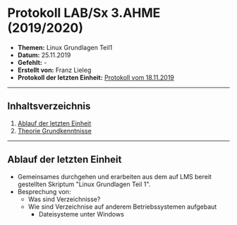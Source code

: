 # Protokoll LAB/Sx 3.AHME (2019/2020)

* **Themen:** Linux Grundlagen Teil1
* **Datum:** 25.11.2019
* **Gefehlt:** -
* **Erstellt von:** Franz Lieleg
* **Protokoll der letzten Einheit:** [Protokoll vom 18.11.2019](https://github.com/HTLMechatronics/m17-3ahme-la1-sx/blob/liefrm17/SxLab%20Protokolle/1.Lab_Protokoll_18.11.2019_liefrm17.md)
-------------------------------------------------------------------------------------------------------------------------------------------

## Inhaltsverzeichnis

1. [Ablauf der letzten Einheit](#ablauf-der-letzten-einheit)
1. [Theorie Grundkenntnisse](#theorie-grundkenntnisse)
  
  
  
-------------------------------------------------------------------------------------------------------------------------------------------
  
  ## Ablauf der letzten Einheit
  
  * Gemeinsames durchgehen und erarbeiten aus dem auf LMS bereit gestellten Skriptum "Linux Grundlagen Teil 1".
  * Besprechung von: 
      * Was sind Verzeichnisse?
      * Wie sind Verzeichnise auf anderem Betriebssystemen aufgebaut
         * Dateisysteme unter Windows
 
